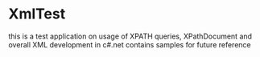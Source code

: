XmlTest
=======

this is a test application on usage of XPATH queries, XPathDocument and overall XML development in c#.net
contains samples for future reference